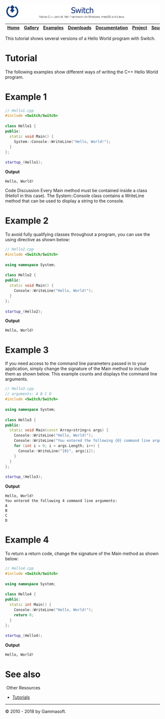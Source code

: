 ![Switch Header](Pictures/SwitchNativeC++port.png)

| [Home](Home.md) | [Gallery](Gallery.md) | [Examples](Examples.md) | [Downloads](Downloads.md) | [Documentation](Documentation.md) | [Project](https://sourceforge.net/projects/switchpro) | [Source](https://github.com/gammasoft71/switch) | [License](License.md) | [Contact](Contact.md) | [Gammasoft](https://gammasoft71.wixsite.com/gammasoft) |
|-----------------|-----------------------|-------------------------|-------------------------|-----------------------------------|-------------------------------------------------------|-------------------------------------------------|-----------------------|-----------------------|---------------------------------------------------------|

This tutorial shows several versions of a Hello World program with Switch.

# Tutorial

The following examples show different ways of writing the C++ Hello World program.

# Example 1

```c++
// Hello1.cpp
#include <Switch/Switch>
 
class Hello1 {
public:
  static void Main() {
    System::Console::WriteLine("Hello, World!");
  }
};
​
startup_(Hello1);
```

**Output**

```
Hello, World!
```

Code Discussion Every Main method must be contained inside a class (Hello1 in this case). The System::Console class contains a WriteLine method that can be used to display a string to the console.

# Example 2

To avoid fully qualifying classes throughout a program, you can use the using directive as shown below:

```c++
// Hello2.cpp
#include <Switch/Switch>
 
using namespace System;
 
class Hello2 {
public:
  static void Main() {
    Console::WriteLine("Hello, World!");
  }
};
​
startup_(Hello2);
```

**Output**

```
Hello, World!
```

# Example 3

If you need access to the command line parameters passed in to your application, simply change the signature of the Main method to include them as shown below. This example counts and displays the command line arguments.

```c++
// Hello3.cpp
// arguments: A B C D
#include <Switch/Switch>
 
using namespace System;
 
class Hello3 {
public:
  static void Main(const Array<string>& args) {
    Console::WriteLine("Hello, World!");
    Console::WriteLine("You entered the following {0} command line arguments:", args.Length);
    for (int i = 0; i < args.Length; i++) {
      Console::WriteLine("{0}", args[i]);
    }
  }
};
​
startup_(Hello3);
```

**Output**

```
Hello, World!
You entered the following 4 command line arguments:
A
B
C
D
```

# Example 4

To return a return code, change the signature of the Main method as shown below:

```c++
// Hello4.cpp
#include <Switch/Switch>
​
using namespace System;
​
class Hello4 {
public:
  static int Main() {
    Console::WriteLine("Hello, World!");
    return 0;
  }
};
 
startup_(Hello4);
```

**Output**

```
Hello, World!
```

# See also
​
Other Resources

* [Tutorials](Tutorials.md)

______________________________________________________________________________________________

© 2010 - 2018 by Gammasoft.
